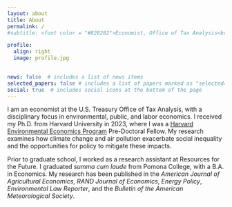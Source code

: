 ```yaml
---
layout: about
title: About
permalink: /
#subtitle: <font color = "#828282">Economist, Office of Tax Analysis<br>U.S. Department of the Treasury</font>

profile:
  align: right
  image: profile.jpg

    
news: false  # includes a list of news items
selected_papers: false # includes a list of papers marked as "selected={true}"
social: true  # includes social icons at the bottom of the page
---
```


I am an economist at the U.S. Treasury Office of Tax Analysis, with a disciplinary focus in environmental, public, and labor economics. I received my Ph.D. from Harvard University in 2023, where I was a <a href="https://heep.hks.harvard.edu/" target="_blank">Harvard Environmental Economics Program</a> Pre-Doctoral Fellow. My research examines how climate change and air pollution exacerbate social inequality and the opportunities for policy to mitigate these impacts. 

Prior to graduate school, I worked as a research assistant at Resources for the Future. I graduated *summa cum laude* from Pomona College, with a B.A. in Economics. My research has been published in the *American Journal of Agricultural Economics*, *RAND Journal of Economics*, *Energy Policy*, *Environmental Law Reporter*, and the *Bulletin of the American Meteorological Society*. 

